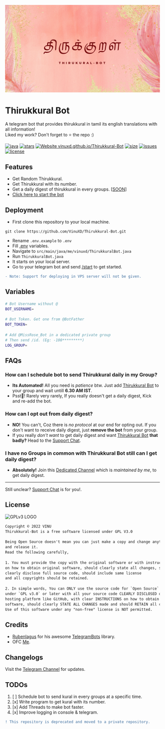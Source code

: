 [![wtf?](https://raw.githubusercontent.com/VinuXD/Portfolio-assets/master/Projects/thirukkural.png)]()

# Thirukkural Bot

A telegram bot that provides thirukkural in tamil its english translations with all information!</br>Liked my work? Don't forget to :star: the repo :)

[![java](https://img.shields.io/badge/Made%20with-JAVA-orange.svg?style=flat)]()
[![stars](https://img.shields.io/github/stars/vinuxd/thirukkural-bot?style=flat)]()
[![Website vinuxd.github.io/Thirukkural-Bot](https://img.shields.io/website-up-down-green-red/https/vinuxd.github.io/Thirukkural-Bot.svg?style=flat)](https://github.com/vinuxd/Thirukkural-Bot-Web)
[![size](https://img.shields.io/github/repo-size/vinuxd/thirukkural-bot?style=flat)]()
[![issues](https://img.shields.io/github/issues/vinuxd/thirukkural-bot?style=flat)]()
[![license](https://img.shields.io/github/license/vinuxd/thirukkural-bot?style=flat&color=yellow)]()


## Features

* Get Random Thirukkural.
* Get Thirukkural with its number.
* Get a daily digest of thirukkural in every groups. [[SOON](https://t.me/BotUpdatesXD)]
* [Click here to start the bot](https://telegram.me/ThirukkuralRobot?start)


## Deployment

* First clone this repository to your local machine.

```git
git clone https://github.com/VinuXD/Thirukkural-Bot.git
```

* Rename `.env.example` to `.env`
* Fill [.env](#variables) variables.
* Navigate to `src/main/java/me/vinuxd/ThirukkuralBot.java`
* Run `ThirukkuralBot.java`
* It starts on your local server. 
* Go to your telegram bot and send [/start](https://t.me/ThirukkuralRobot?start) to get started.

```diff
- Note: Support for deploying in VPS server will not be given.
```


## Variables

```bash
# Bot Username without @
BOT_USERNAME=

# Bot Token. Get one from @BotFather
BOT_TOKEN=

# Add @MissRose_Bot in a dedicated private group
# Then send /id. (Eg: -100*********)
LOG_GROUP=
```

## FAQs

### How can I schedule bot to send Thirukkural daily in my Group?

* **Its Automated!** All you need is *patience* btw. Just add [Thirukkural Bot](https://t.me/ThirukkuralRobot?startgroup=true) to your group and wait untill **6.30 AM IST**.
* Psst🤫! Rarely very rarely, If you really doesn't get a daily digest, Kick and re-add the bot.


### How can I opt out from daily digest?

* **NO!** You can't, Coz there is *no protocol* at our end for opting out. If you don't want to receive daily digest, just **remove the bot** from your group.
* If you really *don't want* to get daily digest and want [Thirukkural Bot](https://t.me/ThirukkuralRobot) **that badly?** Head to the [Support Chat](https://t.me/VINUsChat).


### I have no Groups in common with Thirukkural Bot still can I get daily digest?

* **Absolutely!** Join this [Dedicated Channel](https://t.me/ThirukkuralEveryday) which is *maintained by me*, to get daily digest.

---

Still unclear? [Support Chat](https://t.me/VINUsChat) is for you!.

## License

![GPLv3 LOGO](https://gnu.org/graphics/gplv3-127x51.png)

```txt
Copyright © 2022 VINU
Thirukkural-Bot is a free software licensed under GPL V3.0

Being Open Source doesn't mean you can just make a copy and change anything 
and release it.
Read the following carefully,

1. You must provide the copy with the original software or with instructions 
on how to obtain original software, should clearly state all changes, should
clearly disclose full source code, should include same license
and all copyrights should be retained.

2. In simple words, You can ONLY use the source code for `Open Source` Project 
under `GPL v3.0` or later with all your source code CLEARLY DISCLOSED on any code 
hosting platform like GitHub, with clear INSTRUCTIONS on how to obtain the original 
software, should clearly STATE ALL CHANGES made and should RETAIN all copyrights.
Use of this software under any "non-free" license is NOT permitted.
```


## Credits

* [Rubenlagus](https://github.com/rubenlagus) for his awesome [TelegramBots](https://github.com/rubenlagus/telegrambots) library.
* OFC [Me](https://github.com/vinuxd).


## Changelogs

Visit the [Telegram Channel](https://t.me/BotUpdatesXD) for updates.


## TODOs

1. [ ] Schedule bot to send kural in every groups at a specific time.
2. [x] Write program to get kural with its number.
3. [x] Add Threads to make bot faster.
4. [x] Improve logging in console & telegram.

```diff
! This repository is deprecated and moved to a private repository.
```